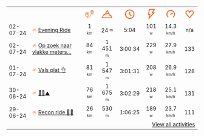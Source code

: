 <table>
    <tr>
        <th></th>
        <th></th>
        <th align="center"><img src="https://raw.githubusercontent.com/robiningelbrecht/strava-activities/master/public/distance.svg" width="30" alt="distance" title="distance"/></th>
        <th align="center"><img src="https://raw.githubusercontent.com/robiningelbrecht/strava-activities/master/public/elevation.svg" width="30" alt="elevation" title="elevation"/></th>
        <th align="center"><img src="https://raw.githubusercontent.com/robiningelbrecht/strava-activities/master/public/time.svg" width="30" alt="time" title="time"/></th>
        <th align="center"><img src="https://raw.githubusercontent.com/robiningelbrecht/strava-activities/master/public/average-watt.svg" width="30" alt="average watts" title="average watts"/></th>
        <th align="center"><img src="https://raw.githubusercontent.com/robiningelbrecht/strava-activities/master/public/average-speed.svg" width="30" alt="average speed" title="average speed"/></th>
        <th align="center"><img src="https://raw.githubusercontent.com/robiningelbrecht/strava-activities/master/public/heart-rate.svg" width="30" alt="average heart rate" title="average heart rate"/></th>
    </tr>
            <tr>
            <td>02-07-24</td>
            <td>
                <img src="https://raw.githubusercontent.com/robiningelbrecht/strava-activities/master/public/activity-ride.svg" width="12" alt="Evening Ride" title="Evening Ride"/>
<a href="https://www.strava.com/activities/11791207520" title="Kcal: 39 | Gear: None ">Evening Ride</a>
            </td>
            <td align="center">1 <sup><sub>km</sub></sup></td>
            <td align="center">24 <sup><sub>m</sub></sup></td>
            <td align="center">5:04</td>
            <td align="center">101 <sup><sub>w</sub></sup></td>
            <td align="center">14.3 <sup><sub>km/h</sub></sup></td>
            <td align="center">n/a</td>
        </tr>
            <tr>
            <td>02-07-24</td>
            <td>
                <img src="https://raw.githubusercontent.com/robiningelbrecht/strava-activities/master/public/activity-ride.svg" width="12" alt="Op zoek naar vlakke meters 🤓🌞" title="Op zoek naar vlakke meters 🤓🌞"/>
<a href="https://www.strava.com/activities/11789360031" title="Kcal: 2744 | Gear: None ">Op zoek naar vlakke meters...</a>
            </td>
            <td align="center">84 <sup><sub>km</sub></sup></td>
            <td align="center">1 451 <sup><sub>m</sub></sup></td>
            <td align="center">3:00:34</td>
            <td align="center">229 <sup><sub>w</sub></sup></td>
            <td align="center">27.9 <sup><sub>km/h</sub></sup></td>
            <td align="center">133</td>
        </tr>
            <tr>
            <td>01-07-24</td>
            <td>
                <img src="https://raw.githubusercontent.com/robiningelbrecht/strava-activities/master/public/activity-ride.svg" width="12" alt="Vals plat 👌" title="Vals plat 👌"/>
<a href="https://www.strava.com/activities/11782085985" title="Kcal: 2543 | Gear: None ">Vals plat 👌</a>
            </td>
            <td align="center">81 <sup><sub>km</sub></sup></td>
            <td align="center">1 547 <sup><sub>m</sub></sup></td>
            <td align="center">3:01:31</td>
            <td align="center">208 <sup><sub>w</sub></sup></td>
            <td align="center">26.9 <sup><sub>km/h</sub></sup></td>
            <td align="center">128</td>
        </tr>
            <tr>
            <td>30-06-24</td>
            <td>
                <img src="https://raw.githubusercontent.com/robiningelbrecht/strava-activities/master/public/activity-ride.svg" width="12" alt="🚴‍♂️⛰️" title="🚴‍♂️⛰️"/>
<a href="https://www.strava.com/activities/11774556450" title="Kcal: 2668 | Gear: None ">🚴‍♂️⛰️</a>
            </td>
            <td align="center">76 <sup><sub>km</sub></sup></td>
            <td align="center">1 675 <sup><sub>m</sub></sup></td>
            <td align="center">3:02:29</td>
            <td align="center">218 <sup><sub>w</sub></sup></td>
            <td align="center">25.1 <sup><sub>km/h</sub></sup></td>
            <td align="center">131</td>
        </tr>
            <tr>
            <td>29-06-24</td>
            <td>
                <img src="https://raw.githubusercontent.com/robiningelbrecht/strava-activities/master/public/activity-ride.svg" width="12" alt="Recon ride 🚴‍♂️" title="Recon ride 🚴‍♂️"/>
<a href="https://www.strava.com/activities/11769117940" title="Kcal: 851 | Gear: None ">Recon ride 🚴‍♂️</a>
            </td>
            <td align="center">26 <sup><sub>km</sub></sup></td>
            <td align="center">530 <sup><sub>m</sub></sup></td>
            <td align="center">1:06:25</td>
            <td align="center">189 <sup><sub>w</sub></sup></td>
            <td align="center">23.7 <sup><sub>km/h</sub></sup></td>
            <td align="center">111</td>
        </tr>
                <tr>
            <td colspan="8" align="right"><a href="https://github.com/robiningelbrecht/strava-activities#activities">View all activities</a></td>
        </tr>
    </table>
